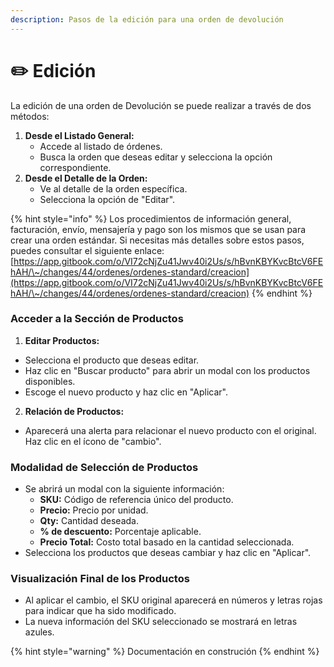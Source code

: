 ```yaml
---
description: Pasos de la edición para una orden de devolución
---
```


# ✏️ Edición

La edición de una orden de Devolución se puede realizar a través de dos métodos:

1. **Desde el Listado General:**
   * Accede al listado de órdenes.
   * Busca la orden que deseas editar y selecciona la opción correspondiente.
2. **Desde el Detalle de la Orden:**
   * Ve al detalle de la orden específica.
   * Selecciona la opción de "Editar".

{% hint style="info" %}
Los procedimientos de información general, facturación, envío, mensajería y pago son los mismos que se usan para crear una orden estándar. Si necesitas más detalles sobre estos pasos, puedes consultar el siguiente enlace: [https://app.gitbook.com/o/VI72cNjZu41Jwv40i2Us/s/hBvnKBYKvcBtcV6FEhAH/\~/changes/44/ordenes/ordenes-standard/creacion](https://app.gitbook.com/o/VI72cNjZu41Jwv40i2Us/s/hBvnKBYKvcBtcV6FEhAH/\~/changes/44/ordenes/ordenes-standard/creacion)
{% endhint %}

### Acceder a la Sección de Productos

1. **Editar Productos:**

* Selecciona el producto que deseas editar.
* Haz clic en "Buscar producto" para abrir un modal con los productos disponibles.
* Escoge el nuevo producto y haz clic en "Aplicar".

2. **Relación de Productos:**

* Aparecerá una alerta para relacionar el nuevo producto con el original. Haz clic en el ícono de "cambio".

### Modalidad de Selección de Productos

* Se abrirá un modal con la siguiente información:
  * **SKU:** Código de referencia único del producto.
  * **Precio:** Precio por unidad.
  * **Qty:** Cantidad deseada.
  * **% de descuento:** Porcentaje aplicable.
  * **Precio Total:** Costo total basado en la cantidad seleccionada.
* Selecciona los productos que deseas cambiar y haz clic en "Aplicar".

### Visualización Final de los Productos

* Al aplicar el cambio, el SKU original aparecerá en números y letras rojas para indicar que ha sido modificado.
* La nueva información del SKU seleccionado se mostrará en letras azules.

{% hint style="warning" %}
Documentación en construción
{% endhint %}
